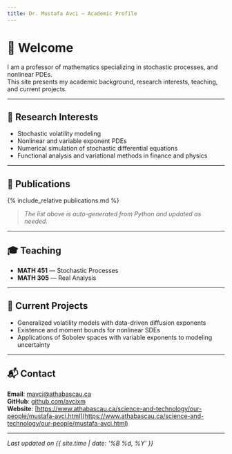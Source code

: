 ```yaml
---
title: Dr. Mustafa Avci — Academic Profile
---
```


# 👋 Welcome

I am a professor of mathematics specializing in stochastic processes, and nonlinear PDEs.  
This site presents my academic background, research interests, teaching, and current projects.

---

## 🔬 Research Interests

- Stochastic volatility modeling 
- Nonlinear and variable exponent PDEs
- Numerical simulation of stochastic differential equations
- Functional analysis and variational methods in finance and physics

---

## 📄 Publications

{% include_relative publications.md %}

> _The list above is auto-generated from Python and updated as needed._

---

## 🎓 Teaching

- **MATH 451** — Stochastic Processes  
- **MATH 305** — Real Analysis  

---

## 🧠 Current Projects

- Generalized volatility models with data-driven diffusion exponents
- Existence and moment bounds for nonlinear SDEs
- Applications of Sobolev spaces with variable exponents to modeling uncertainty

---

## 📬 Contact

**Email**: [mavci@athabascau.ca](mavci@athabascau.ca)  
**GitHub**: [github.com/avcixm](https://github.com/avcixm)  
**Website**: [https://www.athabascau.ca/science-and-technology/our-people/mustafa-avci.html](https://www.athabascau.ca/science-and-technology/our-people/mustafa-avci.html)

---

*Last updated on {{ site.time | date: '%B %d, %Y' }}*
